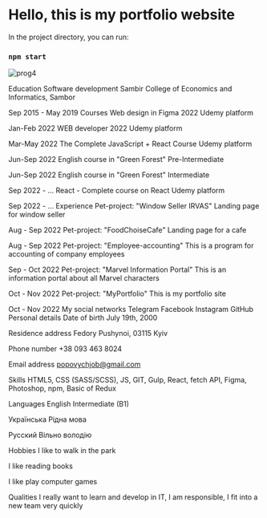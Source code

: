 # Hello, this is my portfolio website 

In the project directory, you can run:

### `npm start`

![prog4](https://github.com/fotzeold/MyPortfolio/assets/72940847/3894b5e6-d71a-4fba-88a5-0c776b900123)

Education
Software development
Sambir College of Economics and Informatics, Sambor

Sep 2015 - May 2019
Courses
Web design in Figma 2022
Udemy platform

Jan-Feb 2022
WEB developer 2022
Udemy platform

Mar-May 2022
The Complete JavaScript + React Course
Udemy platform

Jun-Sep 2022
English course in "Green Forest"
Pre-Intermediate

Jun-Sep 2022
English course in "Green Forest"
Intermediate

Sep 2022 - ...
React - Complete course on React
Udemy platform

Sep 2022 - ...
Experience
Pet-project: "Window Seller IRVAS"
Landing page for window seller

Aug - Sep 2022
Pet-project: "FoodChoiseCafe"
Landing page for a cafe

Aug - Sep 2022
Pet-project: "Employee-accounting"
This is a program for accounting of company employees

Sep - Oct 2022
Pet-project: "Marvel Information Portal"
This is an information portal about all Marvel characters

Oct - Nov 2022
Pet-project: "MyPortfolio"
This is my portfolio site

Oct - Nov 2022
My social networks
Telegram
Facebook
Instagram
GitHub
Personal details
Date of birth
July 19th, 2000

Residence address
Fedory Pushynoi, 03115 Kyiv

Phone number
+38 093 463 8024

Email address
popovychjob@gmail.com

Skills
HTML5, CSS (SASS/SCSS), JS, GIT, Gulp, React, fetch API, Figma, Photoshop, npm, Basic of Redux

Languages
English
Intermediate (B1)

Українська
Рідна мова

Русский
Вільно володію

Hobbies
I like to walk in the park

I like reading books

I like play computer games

Qualities
I really want to learn and develop in IT, I am responsible, I fit into a new team very quickly


